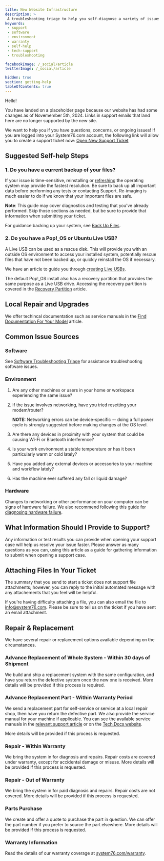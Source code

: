 ```yaml
---
title: New Website Infrastructure
description: >
 A troubleshooting triage to help you self-diagnose a variety of issues.
keywords:
 - support
 - software
 - environment
 - warranty
 - self-help
 - tech-support
 - troubleshooting

facebookImage: /_social/article
twitterImage: /_social/article

hidden: true
section: getting-help
tableOfContents: true
---
```


Hello!

You have landed on a placeholder page because our website has had some changes as of Novemember 5th, 2024. Links in support emails that land here are no longer supported by the new site.

We want to help you if you have questions, concerns, or ongoing issues! If you are logged into your System76.com account, the following link will allow you to create a support ticket now: [Open New Support Ticket](https://system76.com/contact/support)

## Suggested Self-help Steps

### 1. Do you have a current backup of your files?

If your issue is time-sensitive, reinstalling or [refreshing](/articles/pop-recovery#refresh-install) the operating system may provide the fastest resolution. Be sure to back up all important data before performing any tests or contacting Support. Re-imaging is much easier to do if we know that your important files are safe.

**Note**: This guide may cover diagnostics and testing that you've already performed. Skip those sections as needed, but be sure to provide that information when submitting your ticket.

For guidance backing up your system, see [Back Up Files](/articles/backup-files).

### 2. Do you have a Pop!\_OS or Ubuntu Live USB?

A Live USB can be used as a rescue disk. This will provide you with an outside OS environment to access your installed system, potentially rescue files that have not been backed up, or quickly reinstall the OS if necessary.

We have an article to guide you through [creating Live USBs](/articles/live-disk).

The default Pop!\_OS install also has a recovery partition that provides the same purpose as a Live USB drive. Accessing the recovery partition is covered in the [Recovery Partition](/articles/pop-recovery) article.

## Local Repair and Upgrades

We offer techincal documentation such as service manuals in the [Find Documentation For Your Model](/articles/guides) article.

## Common Issue Sources

### Software

See [Software Troubleshooting Triage](/articles/software-triage) for assistance troubleshooting software issues.

### Environment

1. Are any other machines or users in your home or workspace experiencing the same issue?
2. If the issue involves networking, have you tried resetting your modem/router?

   **NOTE:** Networking errors can be device-specific -- doing a full power cycle is strongly suggested before making changes at the OS level.

3. Are there any devices in proximity with your system that could be causing Wi-Fi or Bluetooth interference?
4. Is your work environment a stable temperature or has it been particularly warm or cold lately?
5. Have you added any external devices or accessories to your machine and workflow lately?
6. Has the machine ever suffered any fall or liquid damage?

### Hardware

Changes to networking or other performance on your computer can be signs of hardware failure. We also recommend following this guide for [diagnosing hardware failure](/articles/hardware-failure).

## What Information Should I Provide to Support?

Any information or test results you can provide when opening your support case will help us resolve your issue faster. Please answer as many questions as you can, using this article as a guide for gathering information to submit when opening a support case.

## Attaching Files In Your Ticket

The summary that you send to start a ticket does not support file attachments; however, you can reply to the initial automated message with any attachements that you feel will be helpful.

If you're having difficulty attaching a file, you can also email the file to info@system76.com. Please be sure to tell us on the ticket if you have sent an email attachment.

## Repair & Replacement

We have several repair or replacement options available depending on the circumstances.

### Advance Replacement of Whole System - Within 30 days of Shipment

We build and ship a replacement system with the same configuration, and have you return the defective system once the new one is received. More details will be provided if this process is required.

### Advance Replacement Part - Within Warranty Period

We send a replacement part for self-service or service at a local repair shop, then have you return the defective part. We also provide the service manual for your machine if applicable. You can see the available service manuals in the [relevant support article](/articles/guides) or on the [Tech Docs website](https://tech-docs.system76.com/).

More details will be provided if this process is requested.

### Repair - Within Warranty

We bring the system in for diagnosis and repairs. Repair costs are covered under warranty, except for accidental damage or misuse. More details will be provided if this process is requested.

### Repair - Out of Warranty

We bring the system in for paid diagnosis and repairs. Repair costs are not covered. More details will be provided if this process is requested.

### Parts Purchase

We create and offer a quote to purchase the part in question. We can offer the part number if you prefer to source the part elsewhere. More details will be provided if this process is requested.

### Warranty Information

Read the details of our warranty coverage at [system76.com/warranty](https://system76.com/warranty).
